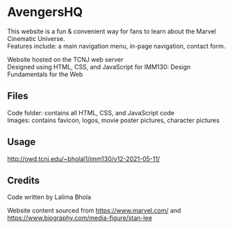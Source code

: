 # AvengersHQ

This website is a fun & convenient way for fans to learn about the Marvel Cinematic Universe.  
Features include: a main navigation menu, in-page navigation, contact form.

Website hosted on the TCNJ web server  
Designed using HTML, CSS, and JavaScript for IMM130: Design Fundamentals for the Web

## Files
Code folder: contains all HTML, CSS, and JavaScript code  
Images: contains favicon, logos, movie poster pictures, character pictures

## Usage
http://owd.tcnj.edu/~bholal1/imm130/v12-2021-05-11/

## Credits
Code written by Lalima Bhola  
  
Website content sourced from https://www.marvel.com/ and https://www.biography.com/media-figure/stan-lee
